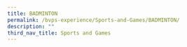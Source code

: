 ```yaml
---
title: BADMINTON
permalink: /bvps-experience/Sports-and-Games/BADMINTON/
description: ""
third_nav_title: Sports and Games
---
```

